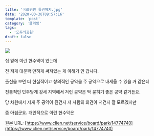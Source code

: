 ```yaml
---
title: '국회위원 특권폐지.jpg'
date: '2020-03-30T09:57:16'
template: 'post'
category: '클리앙'
tags: 
  - '모두의공원'
draft: false
---
```


![](https://i.imgur.com/SQOW3Fx.jpg)

집 앞에 이런 현수막이 있는데

전 저게 대문짝 만하게 써져있는 게 이해가 안 갑니다.

출신을 보면 더 현실적이고 창의적인 공약을 주 공약으로 내세울 수 있을 거 같은데

전통적인 민주당계 강세 지역에서 저런 공약은 딱 묻히기 좋은 공약 같거든요.

당 차원에서 저게 주 공약이 된건지 저 사람의 의견이 저건지 잘 모르겠지만

좀 아쉽군요. 개인적으로 이런 현수막은

원본 URL: [https://www.clien.net/service/board/park/14774740](https://www.clien.net/service/board/park/14774740)